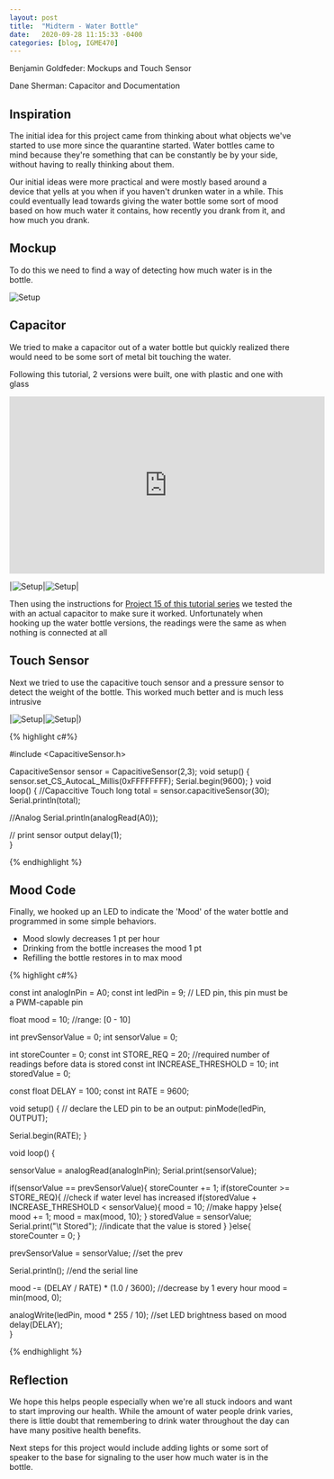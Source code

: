 ```yaml
---
layout: post
title:  "Midterm - Water Bottle"
date:   2020-09-28 11:15:33 -0400
categories: [blog, IGME470]
---
```


Benjamin Goldfeder: Mockups and Touch Sensor

Dane Sherman: Capacitor and Documentation  

<!--more-->

## Inspiration

The initial idea for this project came from thinking about what objects we've started to use more since the quarantine started. Water bottles came to mind because they're something that can be constantly be by your side, without having to really thinking about them. 

Our initial ideas were more practical and were mostly based around a device that yells at you when if you haven't drunken water in a while. This could eventually lead towards giving the water bottle some sort of mood based on how much water it contains, how recently you drank from it, and how much you drank.

## Mockup 

To do this we need to find a way of detecting how much water is in the bottle. 

![Setup]({{site.url}}/media/class/470/mockup.png)

## Capacitor 

We tried to make a capacitor out of a water bottle but quickly realized there would need to be some sort of metal bit touching the water. 

Following this tutorial, 2 versions were built, one with plastic and one with glass

<iframe width="560" height="315" src="https://www.youtube.com/embed/eDYEWQgbT1w" frameborder="0" allow="accelerometer; autoplay; clipboard-write; encrypted-media; gyroscope; picture-in-picture" allowfullscreen></iframe>

|![Setup]({{site.url}}/media/class/470/M1.jpg)|![Setup]({{site.url}}/media/class/470/M2.jpg)|

Then using the instructions for [Project 15 of this tutorial series](https://rees52.com/robots-kits/4771-arduino-uno-project-basic-component-starter-kit-kt1300?search_query=kt1300&results=1#link14) we tested the with an actual capacitor to make sure it worked. Unfortunately when hooking up the water bottle versions, the readings were the same as when nothing is connected at all

## Touch Sensor

Next we tried to use the capacitive touch sensor and a pressure sensor to detect the weight of the bottle. This worked much better and is much less intrusive
 
|![Setup]({{site.url}}/media/class/470/M3.jpg)|![Setup]({{site.url}}/media/class/470/M4.jpg)|)

{% highlight c#%}

#include <CapacitiveSensor.h>

CapacitiveSensor sensor = CapacitiveSensor(2,3);
void setup() {
  sensor.set_CS_AutocaL_Millis(0xFFFFFFFF);
  Serial.begin(9600);
}
void loop() {
  //Capaccitive Touch
  long total = sensor.capacitiveSensor(30);
  Serial.println(total);  

  //Analog
  Serial.println(analogRead(A0));
  
  // print sensor output
  delay(1);                                 
}

{% endhighlight %}

## Mood Code

Finally, we hooked up an LED to indicate the 'Mood' of the water bottle and programmed in some simple behaviors.
- Mood slowly decreases 1 pt per hour
- Drinking from the bottle increases the mood 1 pt
- Refilling the bottle restores in to max mood

{% highlight c#%}

const int analogInPin = A0;
const int ledPin = 9; // LED pin, this pin must be a PWM-capable pin

float mood = 10; //range: [0 - 10]

int prevSensorValue = 0;
int sensorValue = 0;

int storeCounter = 0;
const int STORE_REQ = 20; //required number of readings before data is stored
const int INCREASE_THRESHOLD = 10;
int storedValue = 0;

const float DELAY = 100;
const int RATE = 9600;

void setup() {
  // declare the LED pin to be an output:
  pinMode(ledPin, OUTPUT);
  
  Serial.begin(RATE);
}

void loop() {
  
  sensorValue = analogRead(analogInPin);
  Serial.print(sensorValue);

  if(sensorValue == prevSensorValue){
    storeCounter += 1;
    if(storeCounter >= STORE_REQ){
      //check if water level has increased
      if(storedValue + INCREASE_THRESHOLD < sensorValue){
        mood = 10; //make happy
      }else{
        mood += 1;
        mood = max(mood, 10);
      }
      storedValue = sensorValue;
      Serial.print("\t Stored"); //indicate that the value is stored
    }
  }else{
    storeCounter = 0;
  }

  prevSensorValue = sensorValue; //set the prev 

  Serial.println(); //end the serial line

  mood -= (DELAY / RATE) * (1.0 / 3600); //decrease by 1 every hour
  mood = min(mood, 0);

  analogWrite(ledPin, mood * 255 / 10); //set LED brightness based on mood
  delay(DELAY);                                 
}

{% endhighlight %}

## Reflection

We hope this helps people especially when we're all stuck indoors and want to start improving our health. While the amount of water people drink varies, there is little doubt that remembering to drink water throughout the day can have many positive health benefits. 

Next steps for this project would include adding lights or some sort of speaker to the base for signaling to the user how much water is in the bottle. 